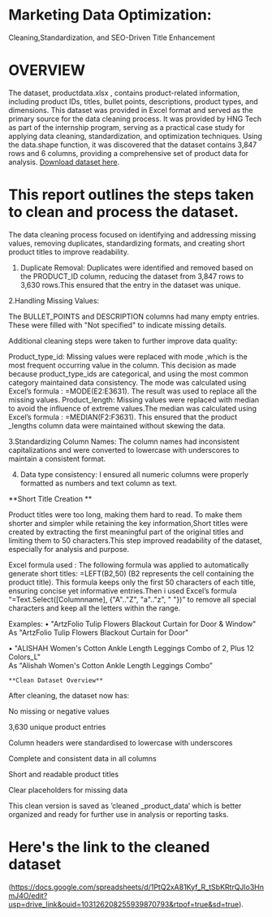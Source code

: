 # Marketing Data Optimization:
Cleaning,Standardization, and SEO-Driven Title
Enhancement
# OVERVIEW
The dataset, productdata.xlsx , contains product-related information, including product IDs, titles, bullet points, descriptions,
product types, and dimensions. This dataset was provided in Excel format and served as the primary source for the data
cleaning process. It was provided by HNG Tech as part of the internship program, serving as a practical case study for
applying data cleaning, standardization, and optimization techniques.
Using the data.shape function, it was discovered that the dataset contains 3,847 rows and 6 columns, providing a
comprehensive set of product data for analysis.
[Download dataset here](https://docs.google.com/spreadsheets/d/18p4cUhyvUpRzpaq2fzCj1EmKcZyk9PmG/edit?usp=drive_link&ouid=103126208255939870793&rtpof=true&sd=true).
# This report outlines the steps taken to clean and process the dataset.

The data cleaning process focused on identifying and addressing missing values, removing duplicates, standardizing formats, and creating short product titles to improve readability.

1. Duplicate Removal:
 Duplicates were identified and removed based on the PRODUCT_ID column, reducing the dataset from 3,847 rows to 3,630 rows.This ensured that the entry in the dataset was unique.

2.Handling Missing Values:

 The BULLET_POINTS and DESCRIPTION columns had many empty entries. These were filled with "Not specified" to indicate missing details.

Additional cleaning steps were taken to further improve data quality:

Product_type_id: Missing values were replaced with mode ,which is the most frequent occurring value in the column. This decision as made because product_type_ids are categorical, and using the most common category maintained data consistency. The mode was calculated using  Excel’s formula : =MODE(E2:E3631). The result was used to replace all the missing values.
Product_length: Missing values were replaced with median to avoid the influence of extreme values.The median was calculated using Excel’s formula : =MEDIAN(F2:F3631). This ensured that the product _lengths column data were maintained without skewing the data.

3.Standardizing Column Names:
The column names had inconsistent capitalizations and were converted to lowercase with underscores to maintain a consistent format.

4. Data type consistency:
 I ensured all numeric columns were properly formatted as numbers and text column as text.


  **Short Title Creation **

Product titles were too long, making them hard to read. To make them shorter and simpler while retaining the key information,Short titles were created by extracting the first meaningful part of the original titles and  limiting them to 50 characters.This step improved readability of the dataset, especially for analysis and purpose. 

Excel formula used :
The following formula was applied to automatically generate short titles: =LEFT(B2,50)
(B2 represents the cell containing the product title). This formula keeps only the first 50 characters of each title, ensuring concise yet informative entries.Then i used Excel’s formula “=Text.Select([Columnname], {"A".."Z", "a".."z", " "})” to remove all special characters and keep all the letters within the range.
 
Examples:
• "ArtzFolio Tulip Flowers Blackout Curtain for Door & Window" 
As
 "ArtzFolio Tulip Flowers Blackout Curtain for Door"

• "ALISHAH Women's Cotton Ankle Length Leggings Combo of 2, Plus 12 Colors_L"  
As 
"Alishah Women's Cotton Ankle Length Leggings Combo”



	**Clean Dataset Overview**

After cleaning, the dataset now has:

No missing or negative values

3,630 unique product entries

Column headers were standardised to lowercase with underscores

Complete and consistent data in all columns

Short and readable product titles

Clear placeholders for missing data


This clean version is saved as ’cleaned _product_data’ which is better organized and ready for further use in analysis or reporting tasks.
# Here's the link to the cleaned dataset 
(https://docs.google.com/spreadsheets/d/1PtQ2xA81Kyf_R_tSbKRtrQJlo3HnmJ4O/edit?usp=drive_link&ouid=103126208255939870793&rtpof=true&sd=true).
